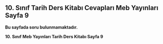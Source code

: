 ## 10. Sınıf Tarih Ders Kitabı Cevapları Meb Yayınları Sayfa 9

**Bu sayfada soru bulunmamaktadır.**

**10. Sınıf Meb Yayınları Tarih Ders Kitabı Sayfa 9**